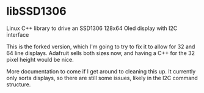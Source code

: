 # libSSD1306

Linux C++ library to drive an SSD1306 128x64 Oled display with I2C interface

This is the forked version, which I'm going to try to fix it to allow for 32 and 64 line displays.
Adafruit sells both sizes now, and having a C++ for the 32 pixel height would be nice.

More documentation to come if I get around to cleaning this up. It currently only sorta
displays, so there are still some issues, likely in the I2C command structure.
